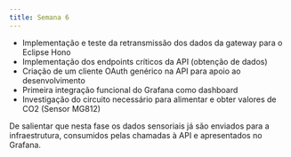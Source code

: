```yaml
---
title: Semana 6
---
```


- Implementação e teste da retransmissão dos dados da gateway para o Eclipse Hono
- Implementação dos endpoints críticos da API (obtenção de dados)
- Criação de um cliente OAuth genérico na API para apoio ao desenvolvimento
- Primeira integração funcional do Grafana como dashboard
- Investigação do circuito necessário para alimentar e obter valores de CO2 (Sensor MG812)

De salientar que nesta fase os dados sensoriais já são enviados para a infraestrutura, consumidos pelas chamadas à API e apresentados no Grafana.